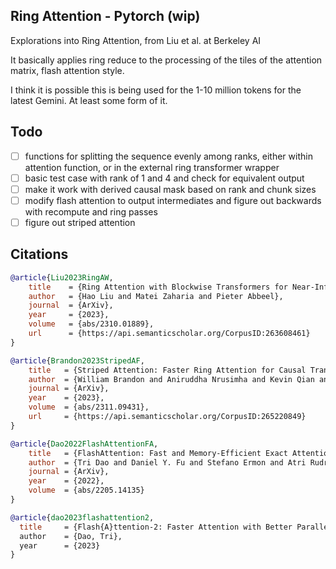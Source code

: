 ## Ring Attention - Pytorch (wip)

Explorations into Ring Attention, from Liu et al. at Berkeley AI

It basically applies ring reduce to the processing of the tiles of the attention matrix, flash attention style.

I think it is possible this is being used for the 1-10 million tokens for the latest Gemini. At least some form of it.

## Todo

- [ ] functions for splitting the sequence evenly among ranks, either within attention function, or in the external ring transformer wrapper
- [ ] basic test case with rank of 1 and 4 and check for equivalent output
- [ ] make it work with derived causal mask based on rank and chunk sizes
- [ ] modify flash attention to output intermediates and figure out backwards with recompute and ring passes
- [ ] figure out striped attention

## Citations

```bibtex
@article{Liu2023RingAW,
    title    = {Ring Attention with Blockwise Transformers for Near-Infinite Context},
    author   = {Hao Liu and Matei Zaharia and Pieter Abbeel},
    journal  = {ArXiv},
    year     = {2023},
    volume   = {abs/2310.01889},
    url      = {https://api.semanticscholar.org/CorpusID:263608461}
}
```

```bibtex
@article{Brandon2023StripedAF,
    title   = {Striped Attention: Faster Ring Attention for Causal Transformers},
    author  = {William Brandon and Aniruddha Nrusimha and Kevin Qian and Zachary Ankner and Tian Jin and Zhiye Song and Jonathan Ragan-Kelley},
    journal = {ArXiv},
    year    = {2023},
    volume  = {abs/2311.09431},
    url     = {https://api.semanticscholar.org/CorpusID:265220849}
}
```

```bibtex
@article{Dao2022FlashAttentionFA,
    title   = {FlashAttention: Fast and Memory-Efficient Exact Attention with IO-Awareness},
    author  = {Tri Dao and Daniel Y. Fu and Stefano Ermon and Atri Rudra and Christopher R'e},
    journal = {ArXiv},
    year    = {2022},
    volume  = {abs/2205.14135}
}
```

```bibtex
@article{dao2023flashattention2,
  title     = {Flash{A}ttention-2: Faster Attention with Better Parallelism and Work Partitioning,
  author    = {Dao, Tri},
  year      = {2023}
}
```

